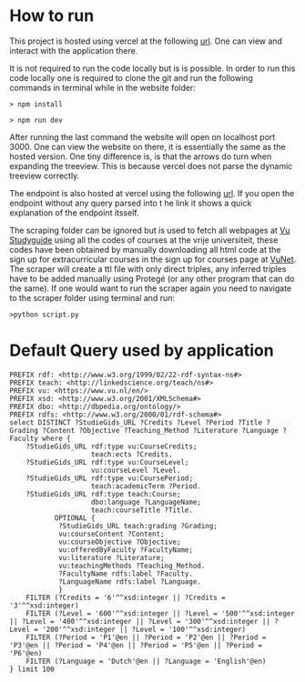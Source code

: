 # How to run

This project is hosted using vercel at the following [url](https://enhanced-vu-studyguide.vercel.app). One can view and interact with the application there. 

It is not required to run the code locally but is is possible. 
In order to run this code locally one is required to clone the git and run the following commands in terminal while in the website folder:
```
> npm install
```

```
> npm run dev
``` 

After running the last command the website will open on localhost port 3000. One can view the website on there, it is essentially the same as the hosted version. One tiny difference is, is that the arrows do turn when expanding the treeview. This is because vercel does not parse the dynamic treeview correctly. 

The endpoint is also hosted at vercel using the following [url](https://enhanced-vu-studyguide.vercel.app/api/sparql). If you open the endpoint without any query parsed into t he link it shows a quick explanation of the endpoint itsself. 

The scraping folder can be ignored but is used to fetch all webpages at [Vu Studyguide](https://studiegids.vu.nl/en) using all the codes of courses at the vrije universiteit, these codes have been obtained by manually downloading all html code at the sign up for extracurricular courses in the sign up for courses page at [VuNet](vunet.vu.nl). The scraper will create a ttl file with only direct triples, any inferred triples have to be added manually using Protegé (or any other program that can do the same). If one would want to run the scraper again you need to navigate to the scraper folder using terminal and run:

```
>python script.py
```

# Default Query used by application 
```SPARQL
PREFIX rdf: <http://www.w3.org/1999/02/22-rdf-syntax-ns#>
PREFIX teach: <http://linkedscience.org/teach/ns#>
PREFIX vu: <https://www.vu.nl/en/>
PREFIX xsd: <http://www.w3.org/2001/XMLSchema#>
PREFIX dbo: <http://dbpedia.org/ontology/>
PREFIX rdfs: <http://www.w3.org/2000/01/rdf-schema#>
select DISTINCT ?StudieGids_URL ?Credits ?Level ?Period ?Title ?Grading ?Content ?Objective ?Teaching_Method ?Literature ?Language ?Faculty where { 
	?StudieGids_URL rdf:type vu:CourseCredits;
    				teach:ects ?Credits.
    ?StudieGids_URL rdf:type vu:CourseLevel;
    				vu:courseLevel ?Level.
    ?StudieGids_URL rdf:type vu:CoursePeriod;
             		teach:academicTerm ?Period.
    ?StudieGids_URL rdf:type teach:Course;
          			dbo:language ?LanguageName;
          			teach:courseTitle ?Title.
           OPTIONAL {
        	?StudieGids_URL teach:grading ?Grading;
            vu:courseContent ?Content;
            vu:courseObjective ?Objective;
            vu:offeredByFaculty ?FacultyName;
            vu:literature ?Literature;
            vu:teachingMethods ?Teaching_Method.
			?FacultyName rdfs:label ?Faculty.
			?LanguageName rdfs:label ?Language.
    		}   
    FILTER (?Credits = '6'^^xsd:integer || ?Credits = '3'^^xsd:integer)
    FILTER (?Level = '600'^^xsd:integer || ?Level = '500'^^xsd:integer || ?Level = '400'^^xsd:integer || ?Level = '300'^^xsd:integer || ?Level = '200'^^xsd:integer || ?Level = '100'^^xsd:integer)
    FILTER (?Period = 'P1'@en || ?Period = 'P2'@en || ?Period = 'P3'@en || ?Period = 'P4'@en || ?Period = 'P5'@en || ?Period = 'P6'@en)
    FILTER (?Language = 'Dutch'@en || ?Language = 'English'@en)
} limit 100
```


